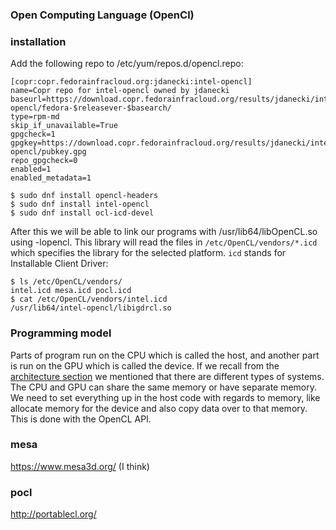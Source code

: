### Open Computing Language (OpenCl)


### installation
Add the following repo to /etc/yum/repos.d/opencl.repo:
```
[copr:copr.fedorainfracloud.org:jdanecki:intel-opencl]
name=Copr repo for intel-opencl owned by jdanecki
baseurl=https://download.copr.fedorainfracloud.org/results/jdanecki/intel-opencl/fedora-$releasever-$basearch/
type=rpm-md
skip_if_unavailable=True
gpgcheck=1
gpgkey=https://download.copr.fedorainfracloud.org/results/jdanecki/intel-opencl/pubkey.gpg
repo_gpgcheck=0
enabled=1
enabled_metadata=1
```

```console
$ sudo dnf install opencl-headers
$ sudo dnf install intel-opencl
$ sudo dnf install ocl-icd-devel
```

After this we will be able to link our programs with  /usr/lib64/libOpenCL.so 
using -lopencl.
This library will read the files in `/etc/OpenCL/vendors/*.icd` which specifies
the library for the selected platform. `icd` stands for Installable Client
Driver:
```console
$ ls /etc/OpenCL/vendors/
intel.icd mesa.icd pocl.icd
$ cat /etc/OpenCL/vendors/intel.icd 
/usr/lib64/intel-opencl/libigdrcl.so
```

### Programming model
Parts of program run on the CPU which is called the host, and another part is
run on the GPU which is called the device. 
If we recall from the [architecture section](../README.md#architecture) we
mentioned that there are different types of systems. The CPU and GPU can share
the same memory or have separate memory. We need to set everything up in the
host code with regards to memory, like allocate memory for the device and also
copy data over to that memory. This is done with the OpenCL API. 

### mesa
https://www.mesa3d.org/ (I think)
 
### pocl
http://portablecl.org/

